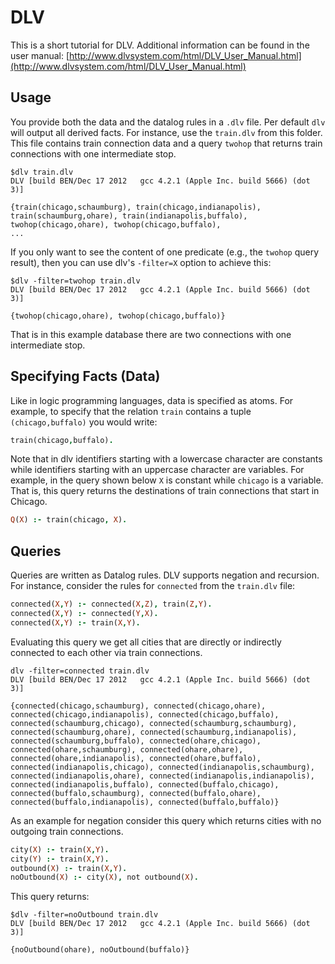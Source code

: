 # DLV

This is a short tutorial for DLV. Additional information can be found in the user manual: [http://www.dlvsystem.com/html/DLV_User_Manual.html](http://www.dlvsystem.com/html/DLV_User_Manual.html)

## Usage

You provide both the data and the datalog rules in a `.dlv` file. Per default `dlv` will output all derived facts. For instance, use the `train.dlv`  from this folder. This file contains train connection data and a query `twohop` that returns train connections with one intermediate stop. 

~~~shell
$dlv train.dlv 
DLV [build BEN/Dec 17 2012   gcc 4.2.1 (Apple Inc. build 5666) (dot 3)]

{train(chicago,schaumburg), train(chicago,indianapolis), train(schaumburg,ohare), train(indianapolis,buffalo), twohop(chicago,ohare), twohop(chicago,buffalo),
...
~~~

If you only want to see the content of one predicate (e.g., the `twohop` query result), then you can use dlv's `-filter=X` option to achieve this:

~~~shell
$dlv -filter=twohop train.dlv 
DLV [build BEN/Dec 17 2012   gcc 4.2.1 (Apple Inc. build 5666) (dot 3)]

{twohop(chicago,ohare), twohop(chicago,buffalo)}
~~~

That is in this example database there are two connections with one intermediate stop.


## Specifying Facts (Data) 

Like in logic programming languages, data is specified as atoms. For example, to specify that the relation `train` contains a tuple `(chicago,buffalo)` you would write:

~~~prolog
train(chicago,buffalo).
~~~

Note that in dlv identifiers starting with a lowercase character are constants while identifiers starting with an uppercase character are variables. For example, in the query shown below `X` is constant while `chicago` is a variable. That is, this query returns the destinations of train connections that start in Chicago.

~~~prolog
Q(X) :- train(chicago, X).
~~~

## Queries

Queries are written as Datalog rules. DLV supports negation and recursion. For instance, consider the rules for `connected` from the `train.dlv` file:

~~~prolog
connected(X,Y) :- connected(X,Z), train(Z,Y).
connected(X,Y) :- connected(Y,X).
connected(X,Y) :- train(X,Y).
~~~

Evaluating this query we get all cities that are directly or indirectly connected to each other via train connections. 

~~~shell
dlv -filter=connected train.dlv 
DLV [build BEN/Dec 17 2012   gcc 4.2.1 (Apple Inc. build 5666) (dot 3)]

{connected(chicago,schaumburg), connected(chicago,ohare), connected(chicago,indianapolis), connected(chicago,buffalo), connected(schaumburg,chicago), connected(schaumburg,schaumburg), connected(schaumburg,ohare), connected(schaumburg,indianapolis), connected(schaumburg,buffalo), connected(ohare,chicago), connected(ohare,schaumburg), connected(ohare,ohare), connected(ohare,indianapolis), connected(ohare,buffalo), connected(indianapolis,chicago), connected(indianapolis,schaumburg), connected(indianapolis,ohare), connected(indianapolis,indianapolis), connected(indianapolis,buffalo), connected(buffalo,chicago), connected(buffalo,schaumburg), connected(buffalo,ohare), connected(buffalo,indianapolis), connected(buffalo,buffalo)}
~~~

As an example for negation consider this query which returns cities with no outgoing train connections.

~~~prolog
city(X) :- train(X,Y).
city(Y) :- train(X,Y).
outbound(X) :- train(X,Y).
noOutbound(X) :- city(X), not outbound(X).
~~~

This query returns:

~~~shell
$dlv -filter=noOutbound train.dlv 
DLV [build BEN/Dec 17 2012   gcc 4.2.1 (Apple Inc. build 5666) (dot 3)]

{noOutbound(ohare), noOutbound(buffalo)}
~~~
